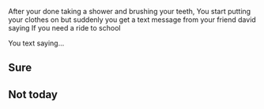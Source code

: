 After your done taking a shower and brushing your teeth, You start putting your clothes on but suddenly you get a text message from your friend david saying If you need a ride to school

You text saying...

## Sure

## Not today